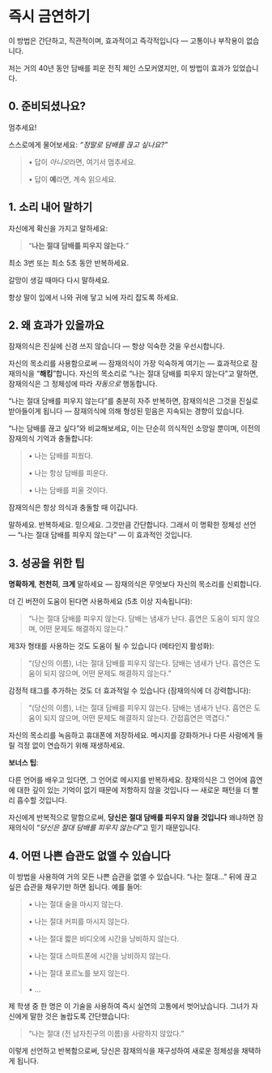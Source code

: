 # 즉시 금연하기

이 방법은 간단하고, 직관적이며, 효과적이고 즉각적입니다 — 고통이나 부작용이 없습니다.

저는 거의 40년 동안 담배를 피운 전직 체인 스모커였지만, 이 방법이 효과가 있었습니다.

## 0. 준비되셨나요?

멈추세요!

스스로에게 물어보세요: *“정말로 담배를 끊고 싶나요?”*

> • 답이 *아니오*라면, 여기서 멈추세요.
>
> • 답이 **예**라면, 계속 읽으세요.

## 1. 소리 내어 말하기

자신에게 확신을 가지고 말하세요:

> “**나는 절대 담배를 피우지 않는다.**”

최소 3번 또는 최소 5초 동안 반복하세요.

갈망이 생길 때마다 다시 말하세요.

항상 말이 입에서 나와 귀에 닿고 뇌에 자리 잡도록 하세요.

## 2. 왜 효과가 있을까요

잠재의식은 진실에 신경 쓰지 않습니다 — 항상 익숙한 것을 우선시합니다.

자신의 목소리를 사용함으로써 — 잠재의식이 가장 익숙하게 여기는 — 효과적으로 잠재의식을 “**해킹**”합니다. 자신의 목소리로 “나는 절대 담배를 피우지 않는다”고 말하면, 잠재의식은 그 정체성에 따라 *자동으로* 행동합니다.

“나는 절대 담배를 피우지 않는다”를 충분히 자주 반복하면, 잠재의식은 그것을 진실로 받아들이게 됩니다 — 잠재의식에 의해 형성된 믿음은 지속되는 경향이 있습니다.

“나는 담배를 끊고 싶다”와 비교해보세요, 이는 단순히 의식적인 소망일 뿐이며, 이전의 잠재의식 기억과 충돌합니다:

> • 나는 담배를 피웠다.
>
> • 나는 항상 담배를 피운다.
>
> • 나는 담배를 피울 것이다.

잠재의식은 항상 의식과 충돌할 때 이깁니다.

말하세요. 반복하세요. 믿으세요. 그것만큼 간단합니다. 그래서 이 명확한 정체성 선언 — “나는 절대 담배를 피우지 않는다” — 이 효과적인 것입니다.

## 3. 성공을 위한 팁

**명확하게**, **천천히**, **크게** 말하세요 — 잠재의식은 무엇보다 자신의 목소리를 신뢰합니다.

더 긴 버전이 도움이 된다면 사용하세요 (5초 이상 지속됩니다):

> “나는 절대 담배를 피우지 않는다. 담배는 냄새가 난다. 흡연은 도움이 되지 않으며, 어떤 문제도 해결하지 않는다.”

제3자 형태를 사용하는 것도 도움이 될 수 있습니다 (메타인지 활성화):

> “(당신의 이름), 너는 절대 담배를 피우지 않는다. 담배는 냄새가 난다. 흡연은 도움이 되지 않으며, 어떤 문제도 해결하지 않는다.”

감정적 태그를 추가하는 것도 더 효과적일 수 있습니다 (잠재의식에 더 강력합니다):

> “(당신의 이름), 너는 절대 담배를 피우지 않는다. 담배는 냄새가 난다. 흡연은 도움이 되지 않으며, 어떤 문제도 해결하지 않는다. 간접흡연은 역겹다.”

자신의 목소리를 녹음하고 휴대폰에 저장하세요. 메시지를 강화하거나 다른 사람에게 들릴 걱정 없이 연습하기 위해 재생하세요.

**보너스 팁**:

다른 언어를 배우고 있다면, 그 언어로 메시지를 반복하세요. 잠재의식은 그 언어에 흡연에 대한 깊이 있는 기억이 없기 때문에 저항하지 않을 것입니다 — 새로운 패턴을 더 빨리 흡수할 것입니다.

자신에게 반복적으로 말함으로써, **당신은 절대 담배를 피우지 않을 것입니다** 왜냐하면 잠재의식이 “*당신은 절대 담배를 피우지 않는다*”고 믿기 때문입니다.

## 4. 어떤 나쁜 습관도 없앨 수 있습니다

이 방법을 사용하여 거의 모든 나쁜 습관을 없앨 수 있습니다. “나는 절대…” 뒤에 끊고 싶은 습관을 채우기만 하면 됩니다. 예를 들어:

> • 나는 절대 술을 마시지 않는다.
>
> • 나는 절대 커피를 마시지 않는다.
>
> • 나는 절대 짧은 비디오에 시간을 낭비하지 않는다.
>
> • 나는 절대 스마트폰에 시간을 낭비하지 않는다.
>
> • 나는 절대 포르노를 보지 않는다.
>
> • …

제 학생 중 한 명은 이 기술을 사용하여 즉시 실연의 고통에서 벗어났습니다. 그녀가 자신에게 말한 것은 놀랍도록 간단했습니다:

> “나는 절대 (전 남자친구의 이름)을 사랑하지 않았다.”

이렇게 선언하고 반복함으로써, 당신은 잠재의식을 재구성하여 새로운 정체성을 채택하게 됩니다.